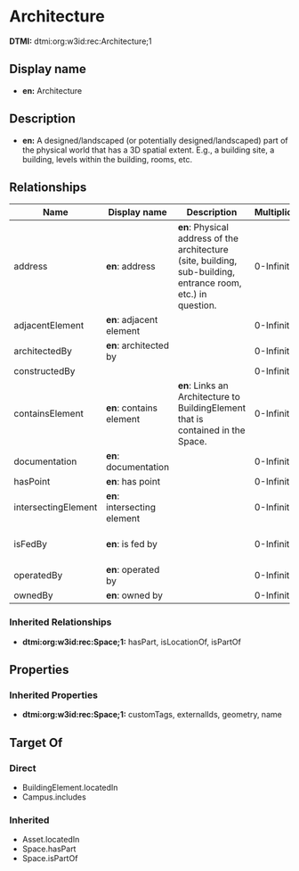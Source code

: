 # Architecture
**DTMI:** dtmi:org:w3id:rec:Architecture;1
## Display name
- **en:** Architecture
## Description
- **en:** A designed/landscaped (or potentially designed/landscaped) part of the physical world that has a 3D spatial extent. E.g., a building site, a building, levels within the building, rooms, etc.
## Relationships
|Name|Display name|Description|Multiplicity|Target|Properties|Writable|
|-|-|-|-|-|-|-|
|address|**en**: address|**en**: Physical address of the architecture (site, building, sub-building, entrance room, etc.) in question.|0-Infinity|dtmi:org:w3id:rec:PostalAddress;1||True|
|adjacentElement|**en**: adjacent element||0-Infinity|dtmi:org:w3id:rec:BuildingElement;1||True|
|architectedBy|**en**: architected by||0-Infinity|dtmi:org:w3id:rec:Agent;1||True|
|constructedBy|||0-Infinity|dtmi:org:w3id:rec:Agent;1||True|
|containsElement|**en**: contains element|**en**: Links an Architecture to BuildingElement that is contained in the Space.|0-Infinity|dtmi:org:w3id:rec:BuildingElement;1||True|
|documentation|**en**: documentation||0-Infinity|dtmi:org:w3id:rec:Document;1||True|
|hasPoint|**en**: has point||0-Infinity|dtmi:org:brickschema:schema:Brick:Point;1||True|
|intersectingElement|**en**: intersecting element||0-Infinity|dtmi:org:w3id:rec:BuildingElement;1||True|
|isFedBy|**en**: is fed by||0-Infinity||substance (schema: TBD)|True|
|operatedBy|**en**: operated by||0-Infinity|dtmi:org:w3id:rec:Agent;1||True|
|ownedBy|**en**: owned by||0-Infinity|dtmi:org:w3id:rec:Agent;1||True|
### Inherited Relationships
* **dtmi:org:w3id:rec:Space;1:** hasPart, isLocationOf, isPartOf
## Properties
### Inherited Properties
* **dtmi:org:w3id:rec:Space;1:** customTags, externalIds, geometry, name
## Target Of
### Direct
* BuildingElement.locatedIn
* Campus.includes
### Inherited
* Asset.locatedIn
* Space.hasPart
* Space.isPartOf

